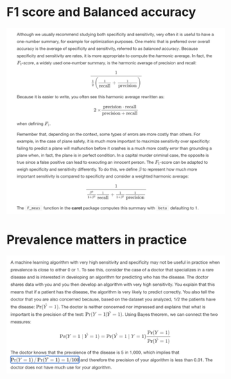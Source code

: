 # F1 score and Balanced accuracy

![F1](https://github.com/AldahirLopezNavarrete/Machine-Learning/blob/main/Theory/images/3.png)

# Prevalence matters in practice
![Prevalence](https://github.com/AldahirLopezNavarrete/Machine-Learning/blob/main/Theory/images/4.png)
